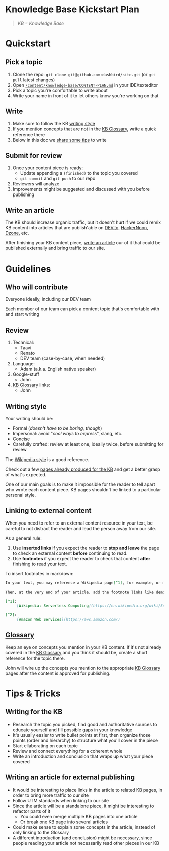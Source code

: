 # Knowledge Base Kickstart Plan

> _KB = Knowledge Base_

# Quickstart

## Pick a topic

1. Clone the repo: `git clone git@github.com:dashbird/site.git` (or `git pull` latest changes)
1. Open [`/content/knowledge-base/CONTENT-PLAN.md`](https://github.com/dashbird/site/blob/master/content/knowledge-base/CONTENT-PLAN.md) in your IDE/texteditor
1. Pick a topic you're comfortable to write about
1. Write your name in front of it to let others know you're working on that

## Write

1. Make sure to follow the KB [writing style](https://github.com/dashbird/site/blob/master/content/knowledge-base/KICKSTART-PLAN.md#writing-style)
1. If you mention concepts that are not in the [KB Glossary](https://github.com/dashbird/site/blob/master/content/knowledge-base/GLOSSARY.md), write a quick reference there
1. Below in this doc we [share some tips](https://github.com/dashbird/site/blob/master/content/knowledge-base/KICKSTART-PLAN.md#writing-for-the-kb) to write

## Submit for review

1. Once your content piece is ready:
    * Update  appending a `(finished)` to the topic you covered
    * `git commit` and `git push` to our repo
1. Reviewers will analyze
1. Improvements might be suggested and discussed with you before publishing

## Write an article

The KB should increase organic traffic, but it doesn't hurt if we could remix KB content into articles that are publish'able on [DEV.to](https://dev.to), [HackerNoon](https://hackernoon.com), [Dzone](https://dzone.com), etc.

After finishing your KB content piece, [write an article](https://github.com/dashbird/site/blob/master/content/knowledge-base/KICKSTART-PLAN.md#writing-an-article-for-external-publishing) our of it that could be published externally and bring traffic to our site.

# Guidelines

## Who will contribute

Everyone ideally, including our DEV team

Each member of our team can pick a content topic that's comfortable with and start writing

## Review

1. Technical:
    * Taavi
    * Renato
    * DEV team (case-by-case, when needed)
2. Language:
    * Adam (a.k.a. English native speaker)
3. Google-stuff
    * John
4. [KB Glossary](https://github.com/dashbird/site/blob/master/content/knowledge-base/GLOSSARY.md) links:
    * John

## Writing style

Your writing should be:
* Formal (_doesn't have to be boring, though_)
* Impersonal: avoid "_cool ways to express_", slang, etc.
* Concise
* Carefully crafted: review at least one, ideally twice, before submitting for review

The [Wikipedia style](https://en.wikipedia.org/wiki/Serverless_computing) is a good reference.

Check out a few [pages already produced for the KB](https://dashbird.io/knowledge-base/) and get a better grasp of what's expected.

One of our main goals is to make it impossible for the reader to tell apart who wrote each content piece. KB pages shouldn't be linked to a particular personal style.

## Linking to external content

When you need to refer to an external content resource in your text, be careful to not distract the reader and lead the person away from our site.

As a general rule:

1. Use **inserted links** if you expect the reader to **stop and leave** the page to check an external content **before** continuing to read.
2. Use **footnotes** if you expect the reader to check that content **after** finishing to read your text.

To insert footnotes in markdown:

```markdown
In your text, you may reference a Wikipedia page[^1], for example, or maybe the AWS site[^2].

Then, at the very end of your article, add the footnote links like demonstrated below. Our static site generator will automatically link the numbers in the text to the footnotes, making it easy for the reader to navigate the links.

[^1]:
     [Wikipedia: Serverless Computing](https://en.wikipedia.org/wiki/Serverless_computing)

[^2]:
     [Amazon Web Services](https://aws.amazon.com/)
```

## [Glossary](https://github.com/dashbird/site/blob/master/content/knowledge-base/GLOSSARY.md)

Keep an eye on concepts you mention in your KB content. If it's not already covered in the [KB Glossary](https://github.com/dashbird/site/blob/master/content/knowledge-base/GLOSSARY.md) and you think it should be, create a short reference for the topic there.

John will wire up the concepts you mention to the appropriate [KB Glossary](https://github.com/dashbird/site/blob/master/content/knowledge-base/GLOSSARY.md) pages after the content is approved for publishing.

# Tips & Tricks

## Writing for the KB

* Research the topic you picked, find good and authoritative sources to educate yourself and fill possible gaps in your knowledge
* It's usually easier to write bullet points at first, then organize those points (order and hierarchy) to structure what you'll cover in the piece
* Start ellaborating on each topic
* Review and connect everything for a coherent whole
* Write an introduction and conclusion that wraps up what your piece covered

## Writing an article for external publishing

* It would be interesting to place links in the article to related KB pages, in order to bring more traffic to our site
* Follow UTM standards when linking to our site
* Since the article will be a standalone piece, it might be interesting to refactor parts of it
    * You could even merge multiple KB pages into one article
    * Or break one KB page into several articles
* Could make sense to explain some concepts in the article, instead of only linking to the Glossary
* A different introduction (and conclusion) might be necessary, since people reading your article not necessarily read other pieces in our KB
